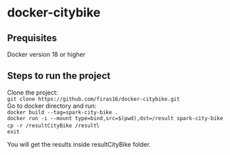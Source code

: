 # docker-citybike

## Prequisites
Docker version 18 or higher

## Steps to run the project
Clone the project: \
  ```git clone https://github.com/firas16/docker-citybike.git``` \
Go to docker directory and run: \
  ```docker build --tag=spark-city-bike . ```\
  ```docker run -i --mount type=bind,src=$(pwd),dst=/result spark-city-bike```\
  ```cp -r /resultCityBike /result```\             
  ```exit```


You will get the results inside resultCityBike folder.
